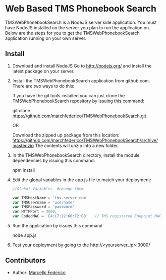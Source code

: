 # Web Based TMS Phonebook Search 

TMSWebPhonebookSearch is a NodeJS  server side application.  You must have NodeJS installed on the server you plan to run the application on.  Below are the steps for you to get the TMSWebPhonebookSearch application running on your own server.


## Install

1.	Download and install NodeJS  Go to http://nodejs.org/ and install the latest package on your server.

2.	Install the TMSWebPhonebookSearch application from github.com.  There are two ways to do this:

	If you have the git tools installed you can just clone the TMSWebPhonebookSearch repository by issuing this command:

	git clone https://github.com/marchfederico/TMSWebPhonebookSearch.git

 	OR

	Download the zipped up package from this location:
	https://github.com/marchfederico/TMSWebPhonebookSearch/archive/master.zip
	The contents will unzip into a new folder.

3.	In the TMSWebPhonebookSearch directory, install the module dependencies by issuing this command:

	npm install

4.	Edit the global variables in the  app.js file to match your deployment:

	````javascript
  	//Global Variables  #change them

  	var TMSHostName = 'tms.server.com' 
  	var TMSUsername = 'username'
  	var TMSPassword = 'password'
  	var HTTPPort = 3000;
  	var CodecMAC = 'E4:C7:22:60:F2:B8'   // TMS registered Endpoint MAC address (you are searching the phone books asscoiated with this endpoint)
	````
	
5.	Run the application by issues this command

  	node app.js


6.	Test your deployment by going to the http://<yourserver_ip>:3000/


## Contributors

 * Author: [Marcello Federico](https://github.com/marchfederico)
 

